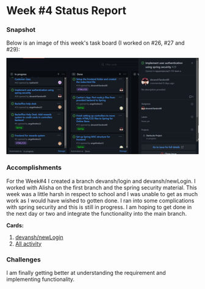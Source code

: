 # Week #4 Status Report

### Snapshot
Below is an image of this week's task board (I worked on #26, #27 and #29):

![](images/Capture4.PNG)

### Accomplishments
For the Week#4 I created a branch devansh/login and devansh/newLogin. I worked with Alisha on the first branch and the spring security material. This week was a little harsh in respect to school and I was unable to get as much work as I would have wished to gotten done. I ran into some complications with spring security and this is still in progress. I am hoping to get done in the next day or two and integrate the functionality into the main branch.

**Cards:**

1) [devansh/newLogin](https://github.com/nguyensjsu/sp21-172-team-a/commit/96cad216a7a3d6885fd6426757a38820cc8f7338)
2) [All activity](https://github.com/nguyensjsu/sp21-172-team-a/compare/devansh/newLogin)


### Challenges
I am finally getting better at understanding the requirement and implementing functionality. 

